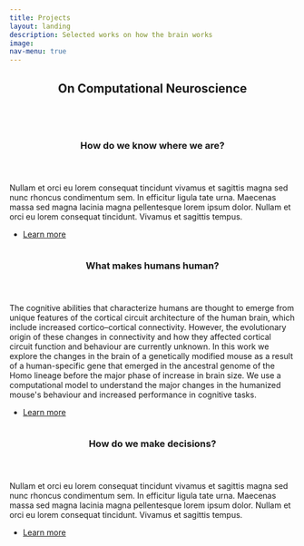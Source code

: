 ```yaml
---
title: Projects
layout: landing
description: Selected works on how the brain works
image:
nav-menu: true
---
```


<!-- Main -->
<div id="main">

<!-- On Computational Neuroscience -->
<section id="intro to compneuro">
	<div class="inner">
		<header class="major">
			<h2>On Computational Neuroscience</h2>
		</header>
		<p>  </p>
	</div>
</section>

<!-- Two -->
<section id="two" class="spotlights">
	<section>
		<a href="gridcells.html" class="image">
			<img src="assets/images/gridcell.jpg" alt="" data-position="center center" />
		</a>
		<div class="content">
			<div class="inner">
				<header class="major">
					<h3>How do we know where we are?</h3>
				</header>
				<p>Nullam et orci eu lorem consequat tincidunt vivamus et sagittis magna sed nunc rhoncus condimentum sem. In efficitur ligula tate urna. Maecenas massa sed magna lacinia magna pellentesque lorem ipsum dolor. Nullam et orci eu lorem consequat tincidunt. Vivamus et sagittis tempus.</p>
				<ul class="actions">
					<li><a href="gridcells.html" class="button">Learn more</a></li>
				</ul>
			</div>
		</div>
	</section>
	<section>
		<a href="humanmouse.html" class="image">
			<img src="humanmouse.jpg" alt="" data-position="top center" />
		</a>
		<div class="content">
			<div class="inner">
				<header class="major">
					<h3>What makes humans human?</h3>
				</header>
				<p>The cognitive abilities that characterize humans are thought to emerge from unique features of the cortical circuit architecture of the human brain, which include increased cortico–cortical connectivity. However, the evolutionary origin of these changes in connectivity and how they affected cortical circuit function and behaviour are currently unknown. In this work we explore the changes in the brain of a genetically modified mouse as a result of a human-specific gene that emerged in the ancestral genome of the Homo lineage before the major phase of increase in brain size. We use a computational model to understand the major changes in the humanized mouse's behaviour and increased performance in cognitive tasks. </p>
				<ul class="actions">
					<li><a href="humanmouse.html" class="button">Learn more</a></li>
				</ul>
			</div>
		</div>
	</section>
	<section>
		<a href="decision.html" class="image">
			<img src="assets/images/decision.jpg" alt="" data-position="25% 25%" />
		</a>
		<div class="content">
			<div class="inner">
				<header class="major">
					<h3>How do we make decisions?</h3>
				</header>
				<p>Nullam et orci eu lorem consequat tincidunt vivamus et sagittis magna sed nunc rhoncus condimentum sem. In efficitur ligula tate urna. Maecenas massa sed magna lacinia magna pellentesque lorem ipsum dolor. Nullam et orci eu lorem consequat tincidunt. Vivamus et sagittis tempus.</p>
				<ul class="actions">
					<li><a href="decision.html" class="button">Learn more</a></li>
				</ul>
			</div>
		</div>
	</section>
</section>



</div>
